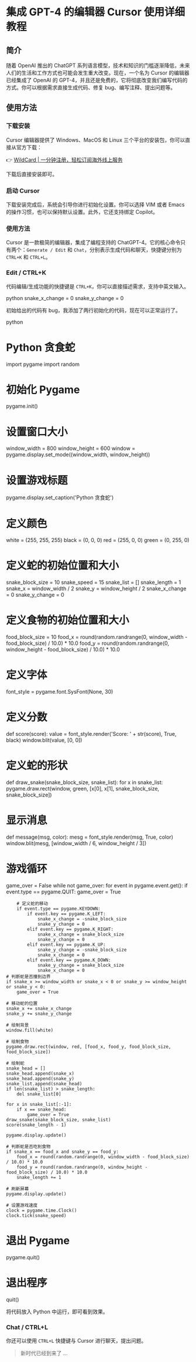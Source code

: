 # 集成 GPT-4 的编辑器 Cursor 使用详细教程

## 简介

随着 OpenAI 推出的 ChatGPT 系列语言模型，技术和知识的门槛逐渐降低，未来人们的生活和工作方式也可能会发生重大改变。现在，一个名为 Cursor 的编辑器已经集成了 OpenAI 的 GPT-4，并且还是免费的，它将彻底改变我们编写代码的方式。你可以根据需求直接生成代码、修复 bug、编写注释、提出问题等。

## 使用方法

### 下载安装

Cursor 编辑器提供了 Windows、MacOS 和 Linux 三个平台的安装包，你可以直接从官方下载：

👉 [WildCard | 一分钟注册，轻松订阅海外线上服务](https://bbtdd.com/WildCard)

下载后直接安装即可。

### 启动 Cursor

下载安装完成后，系统会引导你进行初始化设置。你可以选择 VIM 或者 Emacs 的操作习惯，也可以保持默认设置。此外，它还支持绑定 Copilot。

### 使用方法

Cursor 是一款极简的编辑器，集成了编程支持的 ChatGPT-4。它的核心命令只有两个：`Generate / Edit` 和 `Chat`，分别表示生成代码和聊天，快捷键分别为 `CTRL+K` 和 `CTRL+L`。

### Edit / CTRL+K

代码编辑/生成功能的快捷键是 `CTRL+K`，你可以直接描述需求，支持中英文输入。

python
snake_x_change = 0
snake_y_change = 0


初始给出的代码有 bug，我添加了两行初始化的代码，现在可以正常运行了。

python
# Python 贪食蛇
import pygame
import random

# 初始化 Pygame
pygame.init()
# 设置窗口大小
window_width = 800
window_height = 600
window = pygame.display.set_mode((window_width, window_height))
# 设置游戏标题
pygame.display.set_caption('Python 贪食蛇')
# 定义颜色
white = (255, 255, 255)
black = (0, 0, 0)
red = (255, 0, 0)
green = (0, 255, 0)
# 定义蛇的初始位置和大小
snake_block_size = 10
snake_speed = 15
snake_list = []
snake_length = 1
snake_x = window_width / 2
snake_y = window_height / 2
snake_x_change = 0
snake_y_change = 0
# 定义食物的初始位置和大小
food_block_size = 10
food_x = round(random.randrange(0, window_width - food_block_size) / 10.0) * 10.0
food_y = round(random.randrange(0, window_height - food_block_size) / 10.0) * 10.0
# 定义字体
font_style = pygame.font.SysFont(None, 30)
# 定义分数
def score(score):
    value = font_style.render('Score: ' + str(score), True, black)
    window.blit(value, [0, 0])
# 定义蛇的形状
def draw_snake(snake_block_size, snake_list):
    for x in snake_list:
        pygame.draw.rect(window, green, [x[0], x[1], snake_block_size, snake_block_size])
# 显示消息
def message(msg, color):
    mesg = font_style.render(msg, True, color)
    window.blit(mesg, [window_width / 6, window_height / 3])
# 游戏循环
game_over = False
while not game_over:
    for event in pygame.event.get():
        if event.type == pygame.QUIT:
            game_over = True

        # 定义蛇的移动
        if event.type == pygame.KEYDOWN:
            if event.key == pygame.K_LEFT:
                snake_x_change = -snake_block_size
                snake_y_change = 0
            elif event.key == pygame.K_RIGHT:
                snake_x_change = snake_block_size
                snake_y_change = 0
            elif event.key == pygame.K_UP:
                snake_y_change = -snake_block_size
                snake_x_change = 0
            elif event.key == pygame.K_DOWN:
                snake_y_change = snake_block_size
                snake_x_change = 0
    # 判断蛇是否撞到边界
    if snake_x >= window_width or snake_x < 0 or snake_y >= window_height or snake_y < 0:
        game_over = True

    # 移动蛇的位置
    snake_x += snake_x_change
    snake_y += snake_y_change

    # 绘制背景
    window.fill(white)

    # 绘制食物
    pygame.draw.rect(window, red, [food_x, food_y, food_block_size, food_block_size])

    # 绘制蛇
    snake_head = []
    snake_head.append(snake_x)
    snake_head.append(snake_y)
    snake_list.append(snake_head)
    if len(snake_list) > snake_length:
        del snake_list[0]

    for x in snake_list[:-1]:
        if x == snake_head:
            game_over = True
    draw_snake(snake_block_size, snake_list)
    score(snake_length - 1)

    pygame.display.update()

    # 判断蛇是否吃到食物
    if snake_x == food_x and snake_y == food_y:
        food_x = round(random.randrange(0, window_width - food_block_size) / 10.0) * 10.0
        food_y = round(random.randrange(0, window_height - food_block_size) / 10.0) * 10.0
        snake_length += 1

    # 刷新屏幕
    pygame.display.update()

    # 设置游戏速度
    clock = pygame.time.Clock()
    clock.tick(snake_speed)
# 退出 Pygame
pygame.quit()
# 退出程序
quit()


将代码放入 Python 中运行，即可看到效果。

### Chat / CTRL+L

你还可以使用 `CTRL+L` 快捷键与 Cursor 进行聊天，提出问题。

> 新时代已经到来了 …